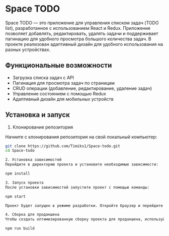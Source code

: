 # Space TODO

Space TODO — это приложение для управления списком задач (TODO list), разработанное с использованием React и Redux. Приложение позволяет добавлять, редактировать, удалять задачи и поддерживает пагинацию для удобного просмотра большого количества задач. В проекте реализован адаптивный дизайн для удобного использования на разных устройствах.

## Функциональные возможности

- Загрузка списка задач с API
- Пагинация для просмотра задач по страницам
- CRUD операции (добавление, редактирование, удаление задач)
- Управление состоянием с помощью Redux
- Адаптивный дизайн для мобильных устройств

## Установка и запуск

1. Клонирование репозитория

Начните с клонирования репозитория на свой локальный компьютер:

```bash
git clone https://github.com/Timiks1/Space-todo.git
cd Space-todo

2. Установка зависимостей
Перейдите в директорию проекта и установите необходимые зависимости:

npm install

3. Запуск проекта
После установки зависимостей запустите проект с помощью команды:

npm start

Проект будет запущен в режиме разработки. Откройте браузер и перейдите по адресу http://localhost:3000, чтобы просмотреть приложение.

4. Сборка для продакшена
Чтобы создать оптимизированную сборку проекта для продакшена, используйте команду:

npm run build


